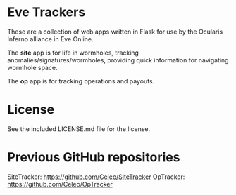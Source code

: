 # Eve Trackers

These are a collection of web apps written in Flask for use by the Ocularis Inferno alliance in Eve Online.

The **site** app is for life in wormholes, tracking anomalies/signatures/wormholes, providing quick information for navigating wormhole space.

The **op** app is for tracking operations and payouts.

# License

See the included LICENSE.md file for the license.

# Previous GitHub repositories

SiteTracker: https://github.com/Celeo/SiteTracker
OpTracker: https://github.com/Celeo/OpTracker
